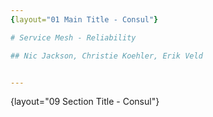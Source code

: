 ```yaml
---
{layout="01 Main Title - Consul"}

# Service Mesh - Reliability

## Nic Jackson, Christie Koehler, Erik Veld


---
```

{layout="09 Section Title - Consul"}

